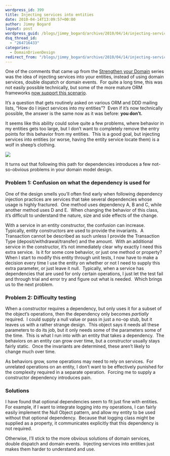 ```yaml
---
wordpress_id: 399
title: Injecting services into entities
date: 2010-04-14T13:09:57+00:00
author: Jimmy Bogard
layout: post
wordpress_guid: /blogs/jimmy_bogard/archive/2010/04/14/injecting-services-into-entities.aspx
dsq_thread_id:
  - "264716433"
categories:
  - DomainDrivenDesign
redirect_from: "/blogs/jimmy_bogard/archive/2010/04/14/injecting-services-into-entities.aspx/"
---
```

One of the comments that came up from the [Strengthen your Domain](https://lostechies.com/blogs/jimmy_bogard/archive/2010/02/03/strengthening-your-domain-a-primer.aspx) series was the idea of injecting services into your entities, instead of using domain services, double dispatch or domain events.&#160; For quite a long time, this was not easily possible technically, but some of the more mature ORM frameworks [now support this scenario](http://nhforge.org/blogs/nhibernate/archive/2008/12/12/entities-behavior-injection.aspx).

It’s a question that gets routinely asked on various ORM and DDD mailing lists, “How do I inject services into my entities”?&#160; Even if it’s now technically possible, the answer is the same now as it was before: **you don’t.**

It seems like this ability could solve quite a few problems, where behavior in my entities gets too large, but I don’t want to completely remove the entry points for this behavior from my entities.&#160; This is a good goal, but injecting services into entities (or worse, having the entity service locate them) is a wolf in sheep’s clothing.

![](http://777denny.files.wordpress.com/2009/07/wolves_in_sheeps_clothing.jpg)

It turns out that following this path for dependencies introduces a few not-so-obvious problems in your domain model design.

### 

### Problem 1: Confusion on what the dependency is used for

One of the design smells you’ll often find early when following dependency injection practices are services that take several dependencies whose usage is highly fractured.&#160; One method uses dependency A, B and C, while another method uses D and E.&#160; When changing the behavior of this class, it’s difficult to understand the nature, size and side effects of the change.

With a service in an entity constructor, the confusion can increase.&#160; Typically, entity constructors are used to provide the invariants.&#160; A Transaction cannot be described as such unless I provide the Transaction Type (deposit/withdrawal/transfer) and the amount.&#160; With an additional service in the constructor, it’s not immediately clear why exactly I need this extra service.&#160; Is it for some core behavior, or just one method or property?&#160; When I start to modify this entity through unit tests, I now have to make a decision every time I use the entity on whether or not I need to supply this extra parameter, or just leave it null.&#160; Typically, when a service has dependencies that are used for only certain operations, I just let the test fail and through trial and error try and figure out what is needed.&#160; Which brings us to the next problem.

### Problem 2: Difficulty testing

When a constructor requires a dependency, but only uses it for a subset of the object’s operations, then the dependency only becomes _partially_ required.&#160; I could supply a null value or pass in just a no-op stub, but it leaves us with a rather strange design.&#160; This object says it needs all these parameters to do its job, but it only needs some of the parameters some of the time.&#160; This is what I run into with an entity that takes a dependency.&#160; The behaviors on an entity can grow over time, but a constructor usually stays fairly static.&#160; Once the invariants are determined, these aren’t likely to change much over time.

As behaviors grow, some operations may need to rely on services.&#160; For unrelated operations on an entity, I don’t want to be effectively punished for the complexity required in a separate operation.&#160; Forcing me to supply a constructor dependency introduces pain.

### Solutions

I have found that optional dependencies seem to fit just fine with entities.&#160; For example, if I want to integrate logging into my operations, I can fairly easily implement the Null Object pattern, and allow my entity to be used without that optional dependency.&#160; Because that logging class might be supplied as a property, it communicates explicitly that this dependency is not required.

Otherwise, I’ll stick to the more obvious solutions of domain services, double dispatch and domain events.&#160; Injecting services into entities just makes them harder to understand and use.